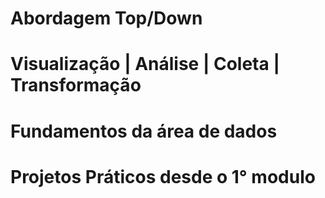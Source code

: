 # Abordagem Top/Down
# Visualização | Análise | Coleta | Transformação
# Fundamentos da área de dados
# Projetos Práticos desde o 1° modulo